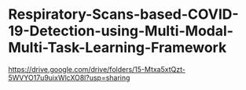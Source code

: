 # Respiratory-Scans-based-COVID-19-Detection-using-Multi-Modal-Multi-Task-Learning-Framework

https://drive.google.com/drive/folders/15-Mtxa5xtQzt-5WVYO17u9uixWlcXO8l?usp=sharing
